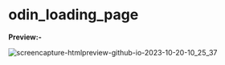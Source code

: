 # odin_loading_page

**Preview:-**



![screencapture-htmlpreview-github-io-2023-10-20-10_25_37](https://github.com/Deepanshu-64bit/odin_loading_page/assets/121300594/6d11b27d-ed3b-47a4-a21c-da8389192504)
